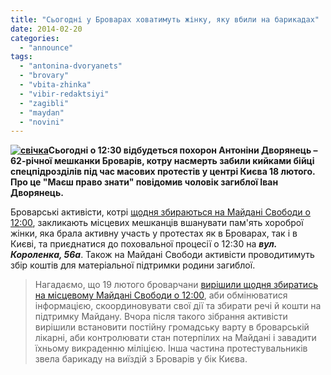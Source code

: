 ```yaml
---
title: "Сьогодні у Броварах ховатимуть жінку, яку вбили на барикадах"
date: 2014-02-20
categories: 
  - "announce"
tags: 
  - "antonina-dvoryanets"
  - "brovary"
  - "vbita-zhinka"
  - "vibir-redaktsiyi"
  - "zagibli"
  - "maydan"
  - "novini"
---
```


**[![свічка](https://mpz.brovary.org/wp-content/uploads/2014/02/svichka.jpg)](https://mpz.brovary.org/wp-content/uploads/2014/02/svichka.jpg)Сьогодні о 12:30 відбудеться похорон Антоніни Дворянець – 62-річної мешканки Броварів, котру насмерть забили кийками бійці спецпідрозділів під час масових протестів у центрі Києва 18 лютого. Про це "Маєш право знати" повідомив чоловік загиблої Іван Дворянець.**

Броварські активісти, котрі [щодня збираються на Майдані Свободи о 12:00](https://mpz.brovary.org/brovarchani-domovilis-shhodnya-zbiratis-na-maydani-svobodi-o-12-00/), закликають місцевих мешканців вшанувати пам'ять хороброї жінки, яка брала активну участь у протестах як в Броварах, так і в Києві, та приєднатися до поховальної процесії о 12:30 на _**вул. Короленка, 56а**_. Також на Майдані Свободи активісти проводитимуть збір коштів для матеріальної підтримки родини загиблої.

> Нагадаємо, що 19 лютого броварчани [вирішили щодня збиратись на місцевому Майдані Свободи о 12:00](https://mpz.brovary.org/brovarchani-domovilis-shhodnya-zbiratis-na-maydani-svobodi-o-12-00/), аби обмінюватися інформацією, скоординовувати свої дії та збирати речі й кошти на підтримку Майдану. Вчора після такого зібрання активісти вирішили встановити постійну громадську варту в броварській лікарні, аби контролювати стан потерпілих на Майдані і завадити їхньому викраденню міліцією. Інша частина протестувальників звела барикаду на виїздій з Броварів у бік Києва.
